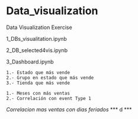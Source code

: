 # Data_visualization
Data Visualization Exercise

1_DBs_visualitation.ipynb


2_DB_selected4vis.ipynb


3_Dashboard.ipynb


    1.- Estado que más vende
    2.- Grupo en estado que más vende
    3.- Tienda que más vende

    1.- Meses con más ventas
    2.- Correlación con event Type 1


*Correlacion mas ventas con dias feriados*
*** d ***